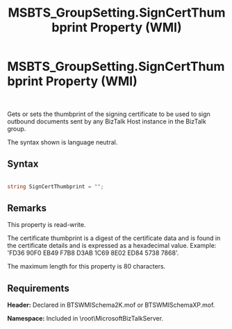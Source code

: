 ﻿---
title: MSBTS_GroupSetting.SignCertThumbprint Property (WMI)
TOCTitle: MSBTS_GroupSetting.SignCertThumbprint Property (WMI)
ms:assetid: 6e545297-da6d-4e57-9d26-4ebce88b9a72
ms:mtpsurl: https://msdn.microsoft.com/library/Aa560718(v=BTS.80)
ms:contentKeyID: 51528784
ms.date: 08/30/2017
mtps_version: v=BTS.80
---

# MSBTS\_GroupSetting.SignCertThumbprint Property (WMI)

 

Gets or sets the thumbprint of the signing certificate to be used to sign outbound documents sent by any BizTalk Host instance in the BizTalk group.

The syntax shown is language neutral.

## Syntax

```C#
  
string SignCertThumbprint = "";   
```

## Remarks

This property is read-write.

The certificate thumbprint is a digest of the certificate data and is found in the certificate details and is expressed as a hexadecimal value. Example: 'FD36 90F0 EB49 F7B8 D3AB 1C69 8E02 ED84 5738 7868'.

The maximum length for this property is 80 characters.

## Requirements

**Header:** Declared in BTSWMISchema2K.mof or BTSWMISchemaXP.mof.

**Namespace:** Included in \\root\\MicrosoftBizTalkServer.

